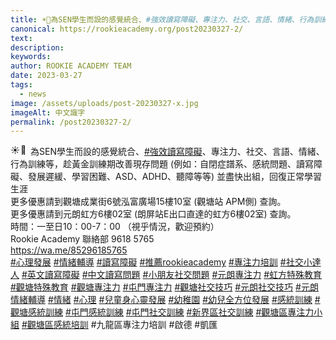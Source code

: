 ```yaml
---
title: ☀️🌈為SEN學生而設的感覺統合、#強效讀寫障礙、專注力、社交、言語、情緒、行為訓練等，趁黃金訓練期改善現存問題 (例如：自閉症譜系、感統問題、讀寫障礙、發展遲緩、學習困難、ASD、ADHD、聽障等等) 並盡快出組，回復正常學習生涯
canonical: https://rookieacademy.org/post20230327-2/
text: 
description: 
keywords: 
author: ROOKIE ACADEMY TEAM
date: 2023-03-27
tags:
  - news
image: /assets/uploads/post-20230327-x.jpg
imageAlt: 中文識字
permalink: /post20230327-2/
---
```

<span class="x193iq5w xeuugli x13faqbe x1vvkbs x1xmvt09 x1lliihq x1s928wv xhkezso x1gmr53x x1cpjm7i x1fgarty x1943h6x xudqn12 x3x7a5m x6prxxf xvq8zen xo1l8bm xzsf02u x1yc453h" dir="auto"><div class="x11i5rnm xat24cr x1mh8g0r x1vvkbs xdj266r x126k92a"><div dir="auto" style="text-align: start;"><span class="x3nfvp2 x1j61x8r x1fcty0u xdj266r xhhsvwb xat24cr xgzva0m xxymvpz xlup9mm x1kky2od"><img height="16" width="16" alt="☀️" referrerpolicy="origin-when-cross-origin" src="https://static.xx.fbcdn.net/images/emoji.php/v9/tf4/1.5/16/2600.png"></span><span class="x3nfvp2 x1j61x8r x1fcty0u xdj266r xhhsvwb xat24cr xgzva0m xxymvpz xlup9mm x1kky2od"><img height="16" width="16" alt="🌈" referrerpolicy="origin-when-cross-origin" src="https://static.xx.fbcdn.net/images/emoji.php/v9/t6c/1.5/16/1f308.png"></span>為SEN學生而設的感覺統合、<span><a class="x1i10hfl xjbqb8w x6umtig x1b1mbwd xaqea5y xav7gou x9f619 x1ypdohk xt0psk2 xe8uvvx xdj266r x11i5rnm xat24cr x1mh8g0r xexx8yu x4uap5 x18d9i69 xkhd6sd x16tdsg8 x1hl2dhg xggy1nq x1a2a7pz xt0b8zv x1qq9wsj xo1l8bm" href="https://www.facebook.com/hashtag/%E5%BC%B7%E6%95%88%E8%AE%80%E5%AF%AB%E9%9A%9C%E7%A4%99?__eep__=6&amp;__cft__[0]=AZXkPZxgeOFBl8-v0Y7Vg_KPVML1pX9pnllUmxXodwsmbYhgyqv5bD9dGQfnRVAgDuBZsCMYlSvWezrQP5CRpIw34pN72yM66OJXk9ry1MSNSNnzv9NEeyRq5Mciv83PolX6-QXtK7fynbiAVMwNv0Z-rMi8N03RCR1N-MlOCUcbKyCrvgkQ6HIpB5uDiG9Z-CDdXquhiPu7GYFH_yDHPi_H&amp;__tn__=*NK-R" role="link" tabindex="0">#強效讀寫障礙</a></span>、專注力、社交、言語、情緒、行為訓練等，趁黃金訓練期改善現存問題 (例如：自閉症譜系、感統問題、讀寫障礙、發展遲緩、學習困難、ASD、ADHD、聽障等等) 並盡快出組，回復正常學習生涯</div></div><div class="x11i5rnm xat24cr x1mh8g0r x1vvkbs xtlvy1s x126k92a"><div dir="auto" style="text-align: start;">更多優惠請到觀塘成業街6號泓富廣場15樓10室 (觀塘站 APM側) 查詢。</div></div><div class="x11i5rnm xat24cr x1mh8g0r x1vvkbs xtlvy1s x126k92a"><div dir="auto" style="text-align: start;">更多優惠請到元朗虹方6樓02室 (朗屏站E出口直達的虹方6樓02室) 查詢。</div></div><div class="x11i5rnm xat24cr x1mh8g0r x1vvkbs xtlvy1s x126k92a"><div dir="auto" style="text-align: start;"><span><a tabindex="-1"></a></span>時間：一至日10：00-7：00 （視乎情況，歡迎預約）</div></div><div class="x11i5rnm xat24cr x1mh8g0r x1vvkbs xtlvy1s x126k92a"><div dir="auto" style="text-align: start;">Rookie Academy 聯絡部 9618 5765 </div></div><div class="x11i5rnm xat24cr x1mh8g0r x1vvkbs xtlvy1s x126k92a"><div dir="auto" style="text-align: start;"><span><a class="x1i10hfl xjbqb8w x6umtig x1b1mbwd xaqea5y xav7gou x9f619 x1ypdohk xt0psk2 xe8uvvx xdj266r x11i5rnm xat24cr x1mh8g0r xexx8yu x4uap5 x18d9i69 xkhd6sd x16tdsg8 x1hl2dhg xggy1nq x1a2a7pz xt0b8zv x1fey0fg" href="https://wa.me/85296185765?fbclid=IwAR3KM6hDFrqzEwxB7pTIy8_piBJwE5HTsM1vxX1waMVKc69e1oZQB2ugWdY" rel="nofollow noopener" role="link" tabindex="0" target="_blank">https://wa.me/85296185765</a></span></div></div><div class="x11i5rnm xat24cr x1mh8g0r x1vvkbs xtlvy1s x126k92a"><div dir="auto" style="text-align: start;"><span><a class="x1i10hfl xjbqb8w x6umtig x1b1mbwd xaqea5y xav7gou x9f619 x1ypdohk xt0psk2 xe8uvvx xdj266r x11i5rnm xat24cr x1mh8g0r xexx8yu x4uap5 x18d9i69 xkhd6sd x16tdsg8 x1hl2dhg xggy1nq x1a2a7pz xt0b8zv x1qq9wsj xo1l8bm" href="https://www.facebook.com/hashtag/%E5%BF%83%E7%90%86%E7%99%BC%E5%B1%95?__eep__=6&amp;__cft__[0]=AZXkPZxgeOFBl8-v0Y7Vg_KPVML1pX9pnllUmxXodwsmbYhgyqv5bD9dGQfnRVAgDuBZsCMYlSvWezrQP5CRpIw34pN72yM66OJXk9ry1MSNSNnzv9NEeyRq5Mciv83PolX6-QXtK7fynbiAVMwNv0Z-rMi8N03RCR1N-MlOCUcbKyCrvgkQ6HIpB5uDiG9Z-CDdXquhiPu7GYFH_yDHPi_H&amp;__tn__=*NK-R" role="link" tabindex="0">#心理發展</a></span> <span><a class="x1i10hfl xjbqb8w x6umtig x1b1mbwd xaqea5y xav7gou x9f619 x1ypdohk xt0psk2 xe8uvvx xdj266r x11i5rnm xat24cr x1mh8g0r xexx8yu x4uap5 x18d9i69 xkhd6sd x16tdsg8 x1hl2dhg xggy1nq x1a2a7pz xt0b8zv x1qq9wsj xo1l8bm" href="https://www.facebook.com/hashtag/%E6%83%85%E7%B7%92%E8%BC%94%E5%B0%8E?__eep__=6&amp;__cft__[0]=AZXkPZxgeOFBl8-v0Y7Vg_KPVML1pX9pnllUmxXodwsmbYhgyqv5bD9dGQfnRVAgDuBZsCMYlSvWezrQP5CRpIw34pN72yM66OJXk9ry1MSNSNnzv9NEeyRq5Mciv83PolX6-QXtK7fynbiAVMwNv0Z-rMi8N03RCR1N-MlOCUcbKyCrvgkQ6HIpB5uDiG9Z-CDdXquhiPu7GYFH_yDHPi_H&amp;__tn__=*NK-R" role="link" tabindex="0">#情緒輔導</a></span> <span><a class="x1i10hfl xjbqb8w x6umtig x1b1mbwd xaqea5y xav7gou x9f619 x1ypdohk xt0psk2 xe8uvvx xdj266r x11i5rnm xat24cr x1mh8g0r xexx8yu x4uap5 x18d9i69 xkhd6sd x16tdsg8 x1hl2dhg xggy1nq x1a2a7pz xt0b8zv x1qq9wsj xo1l8bm" href="https://www.facebook.com/hashtag/%E8%AE%80%E5%AF%AB%E9%9A%9C%E7%A4%99?__eep__=6&amp;__cft__[0]=AZXkPZxgeOFBl8-v0Y7Vg_KPVML1pX9pnllUmxXodwsmbYhgyqv5bD9dGQfnRVAgDuBZsCMYlSvWezrQP5CRpIw34pN72yM66OJXk9ry1MSNSNnzv9NEeyRq5Mciv83PolX6-QXtK7fynbiAVMwNv0Z-rMi8N03RCR1N-MlOCUcbKyCrvgkQ6HIpB5uDiG9Z-CDdXquhiPu7GYFH_yDHPi_H&amp;__tn__=*NK-R" role="link" tabindex="0">#讀寫障礙</a></span> <span><a class="x1i10hfl xjbqb8w x6umtig x1b1mbwd xaqea5y xav7gou x9f619 x1ypdohk xt0psk2 xe8uvvx xdj266r x11i5rnm xat24cr x1mh8g0r xexx8yu x4uap5 x18d9i69 xkhd6sd x16tdsg8 x1hl2dhg xggy1nq x1a2a7pz xt0b8zv x1qq9wsj xo1l8bm" href="https://www.facebook.com/hashtag/%E6%8E%A8%E8%96%A6rookieacademy?__eep__=6&amp;__cft__[0]=AZXkPZxgeOFBl8-v0Y7Vg_KPVML1pX9pnllUmxXodwsmbYhgyqv5bD9dGQfnRVAgDuBZsCMYlSvWezrQP5CRpIw34pN72yM66OJXk9ry1MSNSNnzv9NEeyRq5Mciv83PolX6-QXtK7fynbiAVMwNv0Z-rMi8N03RCR1N-MlOCUcbKyCrvgkQ6HIpB5uDiG9Z-CDdXquhiPu7GYFH_yDHPi_H&amp;__tn__=*NK-R" role="link" tabindex="0">#推薦rookieacademy</a></span> <span><a class="x1i10hfl xjbqb8w x6umtig x1b1mbwd xaqea5y xav7gou x9f619 x1ypdohk xt0psk2 xe8uvvx xdj266r x11i5rnm xat24cr x1mh8g0r xexx8yu x4uap5 x18d9i69 xkhd6sd x16tdsg8 x1hl2dhg xggy1nq x1a2a7pz xt0b8zv x1qq9wsj xo1l8bm" href="https://www.facebook.com/hashtag/%E5%B0%88%E6%B3%A8%E5%8A%9B%E5%9F%B9%E8%A8%93?__eep__=6&amp;__cft__[0]=AZXkPZxgeOFBl8-v0Y7Vg_KPVML1pX9pnllUmxXodwsmbYhgyqv5bD9dGQfnRVAgDuBZsCMYlSvWezrQP5CRpIw34pN72yM66OJXk9ry1MSNSNnzv9NEeyRq5Mciv83PolX6-QXtK7fynbiAVMwNv0Z-rMi8N03RCR1N-MlOCUcbKyCrvgkQ6HIpB5uDiG9Z-CDdXquhiPu7GYFH_yDHPi_H&amp;__tn__=*NK-R" role="link" tabindex="0">#專注力培訓</a></span> <span><a class="x1i10hfl xjbqb8w x6umtig x1b1mbwd xaqea5y xav7gou x9f619 x1ypdohk xt0psk2 xe8uvvx xdj266r x11i5rnm xat24cr x1mh8g0r xexx8yu x4uap5 x18d9i69 xkhd6sd x16tdsg8 x1hl2dhg xggy1nq x1a2a7pz xt0b8zv x1qq9wsj xo1l8bm" href="https://www.facebook.com/hashtag/%E7%A4%BE%E4%BA%A4%E5%B0%8F%E9%81%94%E4%BA%BA?__eep__=6&amp;__cft__[0]=AZXkPZxgeOFBl8-v0Y7Vg_KPVML1pX9pnllUmxXodwsmbYhgyqv5bD9dGQfnRVAgDuBZsCMYlSvWezrQP5CRpIw34pN72yM66OJXk9ry1MSNSNnzv9NEeyRq5Mciv83PolX6-QXtK7fynbiAVMwNv0Z-rMi8N03RCR1N-MlOCUcbKyCrvgkQ6HIpB5uDiG9Z-CDdXquhiPu7GYFH_yDHPi_H&amp;__tn__=*NK-R" role="link" tabindex="0">#社交小達人</a></span> <span><a class="x1i10hfl xjbqb8w x6umtig x1b1mbwd xaqea5y xav7gou x9f619 x1ypdohk xt0psk2 xe8uvvx xdj266r x11i5rnm xat24cr x1mh8g0r xexx8yu x4uap5 x18d9i69 xkhd6sd x16tdsg8 x1hl2dhg xggy1nq x1a2a7pz xt0b8zv x1qq9wsj xo1l8bm" href="https://www.facebook.com/hashtag/%E8%8B%B1%E6%96%87%E8%AE%80%E5%AF%AB%E9%9A%9C%E7%A4%99?__eep__=6&amp;__cft__[0]=AZXkPZxgeOFBl8-v0Y7Vg_KPVML1pX9pnllUmxXodwsmbYhgyqv5bD9dGQfnRVAgDuBZsCMYlSvWezrQP5CRpIw34pN72yM66OJXk9ry1MSNSNnzv9NEeyRq5Mciv83PolX6-QXtK7fynbiAVMwNv0Z-rMi8N03RCR1N-MlOCUcbKyCrvgkQ6HIpB5uDiG9Z-CDdXquhiPu7GYFH_yDHPi_H&amp;__tn__=*NK-R" role="link" tabindex="0">#英文讀寫障礙</a></span> <span><a class="x1i10hfl xjbqb8w x6umtig x1b1mbwd xaqea5y xav7gou x9f619 x1ypdohk xt0psk2 xe8uvvx xdj266r x11i5rnm xat24cr x1mh8g0r xexx8yu x4uap5 x18d9i69 xkhd6sd x16tdsg8 x1hl2dhg xggy1nq x1a2a7pz xt0b8zv x1qq9wsj xo1l8bm" href="https://www.facebook.com/hashtag/%E4%B8%AD%E6%96%87%E8%AE%80%E5%AF%AB%E5%95%8F%E9%A1%8C?__eep__=6&amp;__cft__[0]=AZXkPZxgeOFBl8-v0Y7Vg_KPVML1pX9pnllUmxXodwsmbYhgyqv5bD9dGQfnRVAgDuBZsCMYlSvWezrQP5CRpIw34pN72yM66OJXk9ry1MSNSNnzv9NEeyRq5Mciv83PolX6-QXtK7fynbiAVMwNv0Z-rMi8N03RCR1N-MlOCUcbKyCrvgkQ6HIpB5uDiG9Z-CDdXquhiPu7GYFH_yDHPi_H&amp;__tn__=*NK-R" role="link" tabindex="0">#中文讀寫問題</a></span> <span><a class="x1i10hfl xjbqb8w x6umtig x1b1mbwd xaqea5y xav7gou x9f619 x1ypdohk xt0psk2 xe8uvvx xdj266r x11i5rnm xat24cr x1mh8g0r xexx8yu x4uap5 x18d9i69 xkhd6sd x16tdsg8 x1hl2dhg xggy1nq x1a2a7pz xt0b8zv x1qq9wsj xo1l8bm" href="https://www.facebook.com/hashtag/%E5%B0%8F%E6%9C%8B%E5%8F%8B%E7%A4%BE%E4%BA%A4%E5%95%8F%E9%A1%8C?__eep__=6&amp;__cft__[0]=AZXkPZxgeOFBl8-v0Y7Vg_KPVML1pX9pnllUmxXodwsmbYhgyqv5bD9dGQfnRVAgDuBZsCMYlSvWezrQP5CRpIw34pN72yM66OJXk9ry1MSNSNnzv9NEeyRq5Mciv83PolX6-QXtK7fynbiAVMwNv0Z-rMi8N03RCR1N-MlOCUcbKyCrvgkQ6HIpB5uDiG9Z-CDdXquhiPu7GYFH_yDHPi_H&amp;__tn__=*NK-R" role="link" tabindex="0">#小朋友社交問題</a></span> <span><a class="x1i10hfl xjbqb8w x6umtig x1b1mbwd xaqea5y xav7gou x9f619 x1ypdohk xt0psk2 xe8uvvx xdj266r x11i5rnm xat24cr x1mh8g0r xexx8yu x4uap5 x18d9i69 xkhd6sd x16tdsg8 x1hl2dhg xggy1nq x1a2a7pz xt0b8zv x1qq9wsj xo1l8bm" href="https://www.facebook.com/hashtag/%E5%85%83%E6%9C%97%E5%B0%88%E6%B3%A8%E5%8A%9B?__eep__=6&amp;__cft__[0]=AZXkPZxgeOFBl8-v0Y7Vg_KPVML1pX9pnllUmxXodwsmbYhgyqv5bD9dGQfnRVAgDuBZsCMYlSvWezrQP5CRpIw34pN72yM66OJXk9ry1MSNSNnzv9NEeyRq5Mciv83PolX6-QXtK7fynbiAVMwNv0Z-rMi8N03RCR1N-MlOCUcbKyCrvgkQ6HIpB5uDiG9Z-CDdXquhiPu7GYFH_yDHPi_H&amp;__tn__=*NK-R" role="link" tabindex="0">#元朗專注力</a></span> <span><a class="x1i10hfl xjbqb8w x6umtig x1b1mbwd xaqea5y xav7gou x9f619 x1ypdohk xt0psk2 xe8uvvx xdj266r x11i5rnm xat24cr x1mh8g0r xexx8yu x4uap5 x18d9i69 xkhd6sd x16tdsg8 x1hl2dhg xggy1nq x1a2a7pz xt0b8zv x1qq9wsj xo1l8bm" href="https://www.facebook.com/hashtag/%E8%99%B9%E6%96%B9%E7%89%B9%E6%AE%8A%E6%95%99%E8%82%B2?__eep__=6&amp;__cft__[0]=AZXkPZxgeOFBl8-v0Y7Vg_KPVML1pX9pnllUmxXodwsmbYhgyqv5bD9dGQfnRVAgDuBZsCMYlSvWezrQP5CRpIw34pN72yM66OJXk9ry1MSNSNnzv9NEeyRq5Mciv83PolX6-QXtK7fynbiAVMwNv0Z-rMi8N03RCR1N-MlOCUcbKyCrvgkQ6HIpB5uDiG9Z-CDdXquhiPu7GYFH_yDHPi_H&amp;__tn__=*NK-R" role="link" tabindex="0">#虹方特殊教育</a></span> <span><a class="x1i10hfl xjbqb8w x6umtig x1b1mbwd xaqea5y xav7gou x9f619 x1ypdohk xt0psk2 xe8uvvx xdj266r x11i5rnm xat24cr x1mh8g0r xexx8yu x4uap5 x18d9i69 xkhd6sd x16tdsg8 x1hl2dhg xggy1nq x1a2a7pz xt0b8zv x1qq9wsj xo1l8bm" href="https://www.facebook.com/hashtag/%E8%A7%80%E5%A1%98%E7%89%B9%E6%AE%8A%E6%95%99%E8%82%B2?__eep__=6&amp;__cft__[0]=AZXkPZxgeOFBl8-v0Y7Vg_KPVML1pX9pnllUmxXodwsmbYhgyqv5bD9dGQfnRVAgDuBZsCMYlSvWezrQP5CRpIw34pN72yM66OJXk9ry1MSNSNnzv9NEeyRq5Mciv83PolX6-QXtK7fynbiAVMwNv0Z-rMi8N03RCR1N-MlOCUcbKyCrvgkQ6HIpB5uDiG9Z-CDdXquhiPu7GYFH_yDHPi_H&amp;__tn__=*NK-R" role="link" tabindex="0">#觀塘特殊教育</a></span> <span><a class="x1i10hfl xjbqb8w x6umtig x1b1mbwd xaqea5y xav7gou x9f619 x1ypdohk xt0psk2 xe8uvvx xdj266r x11i5rnm xat24cr x1mh8g0r xexx8yu x4uap5 x18d9i69 xkhd6sd x16tdsg8 x1hl2dhg xggy1nq x1a2a7pz xt0b8zv x1qq9wsj xo1l8bm" href="https://www.facebook.com/hashtag/%E8%A7%80%E5%A1%98%E5%B0%88%E6%B3%A8%E5%8A%9B?__eep__=6&amp;__cft__[0]=AZXkPZxgeOFBl8-v0Y7Vg_KPVML1pX9pnllUmxXodwsmbYhgyqv5bD9dGQfnRVAgDuBZsCMYlSvWezrQP5CRpIw34pN72yM66OJXk9ry1MSNSNnzv9NEeyRq5Mciv83PolX6-QXtK7fynbiAVMwNv0Z-rMi8N03RCR1N-MlOCUcbKyCrvgkQ6HIpB5uDiG9Z-CDdXquhiPu7GYFH_yDHPi_H&amp;__tn__=*NK-R" role="link" tabindex="0">#觀塘專注力</a></span> <span><a class="x1i10hfl xjbqb8w x6umtig x1b1mbwd xaqea5y xav7gou x9f619 x1ypdohk xt0psk2 xe8uvvx xdj266r x11i5rnm xat24cr x1mh8g0r xexx8yu x4uap5 x18d9i69 xkhd6sd x16tdsg8 x1hl2dhg xggy1nq x1a2a7pz xt0b8zv x1qq9wsj xo1l8bm" href="https://www.facebook.com/hashtag/%E5%B1%AF%E9%96%80%E5%B0%88%E6%B3%A8%E5%8A%9B?__eep__=6&amp;__cft__[0]=AZXkPZxgeOFBl8-v0Y7Vg_KPVML1pX9pnllUmxXodwsmbYhgyqv5bD9dGQfnRVAgDuBZsCMYlSvWezrQP5CRpIw34pN72yM66OJXk9ry1MSNSNnzv9NEeyRq5Mciv83PolX6-QXtK7fynbiAVMwNv0Z-rMi8N03RCR1N-MlOCUcbKyCrvgkQ6HIpB5uDiG9Z-CDdXquhiPu7GYFH_yDHPi_H&amp;__tn__=*NK-R" role="link" tabindex="0">#屯門專注力</a></span> <span><a class="x1i10hfl xjbqb8w x6umtig x1b1mbwd xaqea5y xav7gou x9f619 x1ypdohk xt0psk2 xe8uvvx xdj266r x11i5rnm xat24cr x1mh8g0r xexx8yu x4uap5 x18d9i69 xkhd6sd x16tdsg8 x1hl2dhg xggy1nq x1a2a7pz xt0b8zv x1qq9wsj xo1l8bm" href="https://www.facebook.com/hashtag/%E8%A7%80%E5%A1%98%E7%A4%BE%E4%BA%A4%E6%8A%80%E5%B7%A7?__eep__=6&amp;__cft__[0]=AZXkPZxgeOFBl8-v0Y7Vg_KPVML1pX9pnllUmxXodwsmbYhgyqv5bD9dGQfnRVAgDuBZsCMYlSvWezrQP5CRpIw34pN72yM66OJXk9ry1MSNSNnzv9NEeyRq5Mciv83PolX6-QXtK7fynbiAVMwNv0Z-rMi8N03RCR1N-MlOCUcbKyCrvgkQ6HIpB5uDiG9Z-CDdXquhiPu7GYFH_yDHPi_H&amp;__tn__=*NK-R" role="link" tabindex="0">#觀塘社交技巧</a></span> <span><a class="x1i10hfl xjbqb8w x6umtig x1b1mbwd xaqea5y xav7gou x9f619 x1ypdohk xt0psk2 xe8uvvx xdj266r x11i5rnm xat24cr x1mh8g0r xexx8yu x4uap5 x18d9i69 xkhd6sd x16tdsg8 x1hl2dhg xggy1nq x1a2a7pz xt0b8zv x1qq9wsj xo1l8bm" href="https://www.facebook.com/hashtag/%E5%85%83%E6%9C%97%E7%A4%BE%E4%BA%A4%E6%8A%80%E5%B7%A7?__eep__=6&amp;__cft__[0]=AZXkPZxgeOFBl8-v0Y7Vg_KPVML1pX9pnllUmxXodwsmbYhgyqv5bD9dGQfnRVAgDuBZsCMYlSvWezrQP5CRpIw34pN72yM66OJXk9ry1MSNSNnzv9NEeyRq5Mciv83PolX6-QXtK7fynbiAVMwNv0Z-rMi8N03RCR1N-MlOCUcbKyCrvgkQ6HIpB5uDiG9Z-CDdXquhiPu7GYFH_yDHPi_H&amp;__tn__=*NK-R" role="link" tabindex="0">#元朗社交技巧</a></span> <span><a class="x1i10hfl xjbqb8w x6umtig x1b1mbwd xaqea5y xav7gou x9f619 x1ypdohk xt0psk2 xe8uvvx xdj266r x11i5rnm xat24cr x1mh8g0r xexx8yu x4uap5 x18d9i69 xkhd6sd x16tdsg8 x1hl2dhg xggy1nq x1a2a7pz xt0b8zv x1qq9wsj xo1l8bm" href="https://www.facebook.com/hashtag/%E5%85%83%E6%9C%97%E6%83%85%E7%B7%92%E8%BC%94%E5%B0%8E?__eep__=6&amp;__cft__[0]=AZXkPZxgeOFBl8-v0Y7Vg_KPVML1pX9pnllUmxXodwsmbYhgyqv5bD9dGQfnRVAgDuBZsCMYlSvWezrQP5CRpIw34pN72yM66OJXk9ry1MSNSNnzv9NEeyRq5Mciv83PolX6-QXtK7fynbiAVMwNv0Z-rMi8N03RCR1N-MlOCUcbKyCrvgkQ6HIpB5uDiG9Z-CDdXquhiPu7GYFH_yDHPi_H&amp;__tn__=*NK-R" role="link" tabindex="0">#元朗情緒輔導</a></span> <span><a class="x1i10hfl xjbqb8w x6umtig x1b1mbwd xaqea5y xav7gou x9f619 x1ypdohk xt0psk2 xe8uvvx xdj266r x11i5rnm xat24cr x1mh8g0r xexx8yu x4uap5 x18d9i69 xkhd6sd x16tdsg8 x1hl2dhg xggy1nq x1a2a7pz xt0b8zv x1qq9wsj xo1l8bm" href="https://www.facebook.com/hashtag/%E6%83%85%E7%B7%92?__eep__=6&amp;__cft__[0]=AZXkPZxgeOFBl8-v0Y7Vg_KPVML1pX9pnllUmxXodwsmbYhgyqv5bD9dGQfnRVAgDuBZsCMYlSvWezrQP5CRpIw34pN72yM66OJXk9ry1MSNSNnzv9NEeyRq5Mciv83PolX6-QXtK7fynbiAVMwNv0Z-rMi8N03RCR1N-MlOCUcbKyCrvgkQ6HIpB5uDiG9Z-CDdXquhiPu7GYFH_yDHPi_H&amp;__tn__=*NK-R" role="link" tabindex="0">#情緒</a></span> <span><a class="x1i10hfl xjbqb8w x6umtig x1b1mbwd xaqea5y xav7gou x9f619 x1ypdohk xt0psk2 xe8uvvx xdj266r x11i5rnm xat24cr x1mh8g0r xexx8yu x4uap5 x18d9i69 xkhd6sd x16tdsg8 x1hl2dhg xggy1nq x1a2a7pz xt0b8zv x1qq9wsj xo1l8bm" href="https://www.facebook.com/hashtag/%E5%BF%83%E7%90%86?__eep__=6&amp;__cft__[0]=AZXkPZxgeOFBl8-v0Y7Vg_KPVML1pX9pnllUmxXodwsmbYhgyqv5bD9dGQfnRVAgDuBZsCMYlSvWezrQP5CRpIw34pN72yM66OJXk9ry1MSNSNnzv9NEeyRq5Mciv83PolX6-QXtK7fynbiAVMwNv0Z-rMi8N03RCR1N-MlOCUcbKyCrvgkQ6HIpB5uDiG9Z-CDdXquhiPu7GYFH_yDHPi_H&amp;__tn__=*NK-R" role="link" tabindex="0">#心理</a></span> <span><a class="x1i10hfl xjbqb8w x6umtig x1b1mbwd xaqea5y xav7gou x9f619 x1ypdohk xt0psk2 xe8uvvx xdj266r x11i5rnm xat24cr x1mh8g0r xexx8yu x4uap5 x18d9i69 xkhd6sd x16tdsg8 x1hl2dhg xggy1nq x1a2a7pz xt0b8zv x1qq9wsj xo1l8bm" href="https://www.facebook.com/hashtag/%E5%85%92%E7%AB%A5%E8%BA%AB%E5%BF%83%E9%9D%88%E7%99%BC%E5%B1%95?__eep__=6&amp;__cft__[0]=AZXkPZxgeOFBl8-v0Y7Vg_KPVML1pX9pnllUmxXodwsmbYhgyqv5bD9dGQfnRVAgDuBZsCMYlSvWezrQP5CRpIw34pN72yM66OJXk9ry1MSNSNnzv9NEeyRq5Mciv83PolX6-QXtK7fynbiAVMwNv0Z-rMi8N03RCR1N-MlOCUcbKyCrvgkQ6HIpB5uDiG9Z-CDdXquhiPu7GYFH_yDHPi_H&amp;__tn__=*NK-R" role="link" tabindex="0">#兒童身心靈發展</a></span> <span><a class="x1i10hfl xjbqb8w x6umtig x1b1mbwd xaqea5y xav7gou x9f619 x1ypdohk xt0psk2 xe8uvvx xdj266r x11i5rnm xat24cr x1mh8g0r xexx8yu x4uap5 x18d9i69 xkhd6sd x16tdsg8 x1hl2dhg xggy1nq x1a2a7pz xt0b8zv x1qq9wsj xo1l8bm" href="https://www.facebook.com/hashtag/%E5%B9%BC%E7%A8%9A%E5%9C%92?__eep__=6&amp;__cft__[0]=AZXkPZxgeOFBl8-v0Y7Vg_KPVML1pX9pnllUmxXodwsmbYhgyqv5bD9dGQfnRVAgDuBZsCMYlSvWezrQP5CRpIw34pN72yM66OJXk9ry1MSNSNnzv9NEeyRq5Mciv83PolX6-QXtK7fynbiAVMwNv0Z-rMi8N03RCR1N-MlOCUcbKyCrvgkQ6HIpB5uDiG9Z-CDdXquhiPu7GYFH_yDHPi_H&amp;__tn__=*NK-R" role="link" tabindex="0">#幼稚園</a></span> <span><a class="x1i10hfl xjbqb8w x6umtig x1b1mbwd xaqea5y xav7gou x9f619 x1ypdohk xt0psk2 xe8uvvx xdj266r x11i5rnm xat24cr x1mh8g0r xexx8yu x4uap5 x18d9i69 xkhd6sd x16tdsg8 x1hl2dhg xggy1nq x1a2a7pz xt0b8zv x1qq9wsj xo1l8bm" href="https://www.facebook.com/hashtag/%E5%B9%BC%E5%85%92%E5%85%A8%E6%96%B9%E4%BD%8D%E7%99%BC%E5%B1%95?__eep__=6&amp;__cft__[0]=AZXkPZxgeOFBl8-v0Y7Vg_KPVML1pX9pnllUmxXodwsmbYhgyqv5bD9dGQfnRVAgDuBZsCMYlSvWezrQP5CRpIw34pN72yM66OJXk9ry1MSNSNnzv9NEeyRq5Mciv83PolX6-QXtK7fynbiAVMwNv0Z-rMi8N03RCR1N-MlOCUcbKyCrvgkQ6HIpB5uDiG9Z-CDdXquhiPu7GYFH_yDHPi_H&amp;__tn__=*NK-R" role="link" tabindex="0">#幼兒全方位發展</a></span> <span><a class="x1i10hfl xjbqb8w x6umtig x1b1mbwd xaqea5y xav7gou x9f619 x1ypdohk xt0psk2 xe8uvvx xdj266r x11i5rnm xat24cr x1mh8g0r xexx8yu x4uap5 x18d9i69 xkhd6sd x16tdsg8 x1hl2dhg xggy1nq x1a2a7pz xt0b8zv x1qq9wsj xo1l8bm" href="https://www.facebook.com/hashtag/%E6%84%9F%E7%B5%B1%E8%A8%93%E7%B7%B4?__eep__=6&amp;__cft__[0]=AZXkPZxgeOFBl8-v0Y7Vg_KPVML1pX9pnllUmxXodwsmbYhgyqv5bD9dGQfnRVAgDuBZsCMYlSvWezrQP5CRpIw34pN72yM66OJXk9ry1MSNSNnzv9NEeyRq5Mciv83PolX6-QXtK7fynbiAVMwNv0Z-rMi8N03RCR1N-MlOCUcbKyCrvgkQ6HIpB5uDiG9Z-CDdXquhiPu7GYFH_yDHPi_H&amp;__tn__=*NK-R" role="link" tabindex="0">#感統訓練</a></span> <span><a class="x1i10hfl xjbqb8w x6umtig x1b1mbwd xaqea5y xav7gou x9f619 x1ypdohk xt0psk2 xe8uvvx xdj266r x11i5rnm xat24cr x1mh8g0r xexx8yu x4uap5 x18d9i69 xkhd6sd x16tdsg8 x1hl2dhg xggy1nq x1a2a7pz xt0b8zv x1qq9wsj xo1l8bm" href="https://www.facebook.com/hashtag/%E8%A7%80%E5%A1%98%E6%84%9F%E7%B5%B1%E8%A8%93%E7%B7%B4?__eep__=6&amp;__cft__[0]=AZXkPZxgeOFBl8-v0Y7Vg_KPVML1pX9pnllUmxXodwsmbYhgyqv5bD9dGQfnRVAgDuBZsCMYlSvWezrQP5CRpIw34pN72yM66OJXk9ry1MSNSNnzv9NEeyRq5Mciv83PolX6-QXtK7fynbiAVMwNv0Z-rMi8N03RCR1N-MlOCUcbKyCrvgkQ6HIpB5uDiG9Z-CDdXquhiPu7GYFH_yDHPi_H&amp;__tn__=*NK-R" role="link" tabindex="0">#觀塘感統訓練</a></span> <span><a class="x1i10hfl xjbqb8w x6umtig x1b1mbwd xaqea5y xav7gou x9f619 x1ypdohk xt0psk2 xe8uvvx xdj266r x11i5rnm xat24cr x1mh8g0r xexx8yu x4uap5 x18d9i69 xkhd6sd x16tdsg8 x1hl2dhg xggy1nq x1a2a7pz xt0b8zv x1qq9wsj xo1l8bm" href="https://www.facebook.com/hashtag/%E5%B1%AF%E9%96%80%E6%84%9F%E7%B5%B1%E8%A8%93%E7%B7%B4?__eep__=6&amp;__cft__[0]=AZXkPZxgeOFBl8-v0Y7Vg_KPVML1pX9pnllUmxXodwsmbYhgyqv5bD9dGQfnRVAgDuBZsCMYlSvWezrQP5CRpIw34pN72yM66OJXk9ry1MSNSNnzv9NEeyRq5Mciv83PolX6-QXtK7fynbiAVMwNv0Z-rMi8N03RCR1N-MlOCUcbKyCrvgkQ6HIpB5uDiG9Z-CDdXquhiPu7GYFH_yDHPi_H&amp;__tn__=*NK-R" role="link" tabindex="0">#屯門感統訓練</a></span> <span><a class="x1i10hfl xjbqb8w x6umtig x1b1mbwd xaqea5y xav7gou x9f619 x1ypdohk xt0psk2 xe8uvvx xdj266r x11i5rnm xat24cr x1mh8g0r xexx8yu x4uap5 x18d9i69 xkhd6sd x16tdsg8 x1hl2dhg xggy1nq x1a2a7pz xt0b8zv x1qq9wsj xo1l8bm" href="https://www.facebook.com/hashtag/%E5%B1%AF%E9%96%80%E7%A4%BE%E4%BA%A4%E8%A8%93%E7%B7%B4?__eep__=6&amp;__cft__[0]=AZXkPZxgeOFBl8-v0Y7Vg_KPVML1pX9pnllUmxXodwsmbYhgyqv5bD9dGQfnRVAgDuBZsCMYlSvWezrQP5CRpIw34pN72yM66OJXk9ry1MSNSNnzv9NEeyRq5Mciv83PolX6-QXtK7fynbiAVMwNv0Z-rMi8N03RCR1N-MlOCUcbKyCrvgkQ6HIpB5uDiG9Z-CDdXquhiPu7GYFH_yDHPi_H&amp;__tn__=*NK-R" role="link" tabindex="0">#屯門社交訓練</a></span> <span><a class="x1i10hfl xjbqb8w x6umtig x1b1mbwd xaqea5y xav7gou x9f619 x1ypdohk xt0psk2 xe8uvvx xdj266r x11i5rnm xat24cr x1mh8g0r xexx8yu x4uap5 x18d9i69 xkhd6sd x16tdsg8 x1hl2dhg xggy1nq x1a2a7pz xt0b8zv x1qq9wsj xo1l8bm" href="https://www.facebook.com/hashtag/%E6%96%B0%E7%95%8C%E5%8D%80%E7%A4%BE%E4%BA%A4%E8%A8%93%E7%B7%B4?__eep__=6&amp;__cft__[0]=AZXkPZxgeOFBl8-v0Y7Vg_KPVML1pX9pnllUmxXodwsmbYhgyqv5bD9dGQfnRVAgDuBZsCMYlSvWezrQP5CRpIw34pN72yM66OJXk9ry1MSNSNnzv9NEeyRq5Mciv83PolX6-QXtK7fynbiAVMwNv0Z-rMi8N03RCR1N-MlOCUcbKyCrvgkQ6HIpB5uDiG9Z-CDdXquhiPu7GYFH_yDHPi_H&amp;__tn__=*NK-R" role="link" tabindex="0">#新界區社交訓練</a></span> <span><a class="x1i10hfl xjbqb8w x6umtig x1b1mbwd xaqea5y xav7gou x9f619 x1ypdohk xt0psk2 xe8uvvx xdj266r x11i5rnm xat24cr x1mh8g0r xexx8yu x4uap5 x18d9i69 xkhd6sd x16tdsg8 x1hl2dhg xggy1nq x1a2a7pz xt0b8zv x1qq9wsj xo1l8bm" href="https://www.facebook.com/hashtag/%E8%A7%80%E5%A1%98%E5%8D%80%E5%B0%88%E6%B3%A8%E5%8A%9B%E5%B0%8F%E7%B5%84?__eep__=6&amp;__cft__[0]=AZXkPZxgeOFBl8-v0Y7Vg_KPVML1pX9pnllUmxXodwsmbYhgyqv5bD9dGQfnRVAgDuBZsCMYlSvWezrQP5CRpIw34pN72yM66OJXk9ry1MSNSNnzv9NEeyRq5Mciv83PolX6-QXtK7fynbiAVMwNv0Z-rMi8N03RCR1N-MlOCUcbKyCrvgkQ6HIpB5uDiG9Z-CDdXquhiPu7GYFH_yDHPi_H&amp;__tn__=*NK-R" role="link" tabindex="0">#觀塘區專注力小組</a></span> <span><a class="x1i10hfl xjbqb8w x6umtig x1b1mbwd xaqea5y xav7gou x9f619 x1ypdohk xt0psk2 xe8uvvx xdj266r x11i5rnm xat24cr x1mh8g0r xexx8yu x4uap5 x18d9i69 xkhd6sd x16tdsg8 x1hl2dhg xggy1nq x1a2a7pz xt0b8zv x1qq9wsj xo1l8bm" href="https://www.facebook.com/hashtag/%E8%A7%80%E5%A1%98%E5%8D%80%E6%84%9F%E7%B5%B1%E5%9F%B9%E8%A8%93?__eep__=6&amp;__cft__[0]=AZXkPZxgeOFBl8-v0Y7Vg_KPVML1pX9pnllUmxXodwsmbYhgyqv5bD9dGQfnRVAgDuBZsCMYlSvWezrQP5CRpIw34pN72yM66OJXk9ry1MSNSNnzv9NEeyRq5Mciv83PolX6-QXtK7fynbiAVMwNv0Z-rMi8N03RCR1N-MlOCUcbKyCrvgkQ6HIpB5uDiG9Z-CDdXquhiPu7GYFH_yDHPi_H&amp;__tn__=*NK-R" role="link" tabindex="0">#觀塘區感統培訓</a></span> #九龍區專注力培訓 #啟德 #凱匯</div></div></span>